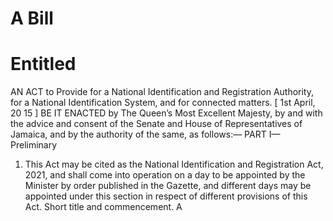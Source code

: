 # A Bill
# Entitled

AN ACT to Provide for a National Identification and
Registration Authority, for a National Identification
System, and for connected matters.
 [ 1st April, 20 15 ]
BE IT ENACTED by The Queen’s Most Excellent Majesty, by and
with the advice and consent of the Senate and House of
Representatives of Jamaica, and by the authority of the same, as
follows:—
PART I—Preliminary
1. This Act may be cited as the National Identification and Registration
Act, 2021, and shall come into operation on a day to be appointed by
the Minister by order published in the Gazette, and different days may
be appointed under this section in respect of different provisions of this
Act.
Short title
and commencement.
A

<script src="https://giscus.app/client.js"
        data-repo="Omnifk-DAO/JA-Legislation-Demo"
        data-repo-id="R_kgDOHWIfxA"
        data-category="NIDS"
        data-category-id="DIC_kwDOHWIfxM4CPJCk"
        data-mapping="title"
        data-reactions-enabled="0"
        data-emit-metadata="0"
        data-input-position="bottom"
        data-theme="light"
        data-lang="en"
        data-loading="lazy"
        crossorigin="anonymous"
        async>
</script>
